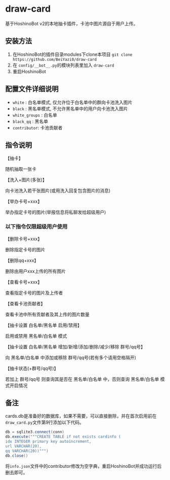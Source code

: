 # draw-card

基于HoshinoBot v2的本地抽卡插件，卡池中图片源自于用户上传。

## 安装方法

1. 在HoshinoBot的插件目录modules下clone本项目 `git clone https://github.com/BeiYazi0/draw-card`
2. 在 `config/__bot__.py`的模块列表里加入 `draw-card`
3. 重启HoshinoBot

## 配置文件详细说明

  - `white` : 白名单模式, 仅允许位于白名单中的群向卡池洗入图片
  - `black` : 黑名单模式, 不允许黑名单中的用户向卡池洗入图片
  - `white_groups` : 白名单
  - `black_qq` : 黑名单
  - `contributor`: 卡池贡献者

## 指令说明

【抽卡】

随机抽取一张卡

【洗入+图片(多张)】

向卡池洗入若干张图片(或用洗入回复包含图片的消息)

【举办卡号+xxx】 

举办指定卡号的图片(举报信息将私聊发给超级用户)

### 以下指令仅限超级用户使用

【删除卡号+xxx】

删除指定卡号的图片

【删除qq+xxx】

删除由用户xxx上传的所有图片

【查看卡号+xxx】

查看指定卡号的图片及上传者

【查看卡池贡献者】

查看卡池中所有贡献者及其上传的图片数量

【抽卡设置 白名单/黑名单 启用/禁用】

启用或禁用 黑名单/白名单 模式

【抽卡设置 白名单/黑名单 增加/新增/添加/删除/减少/移除 群号/qq号】

向 黑名单/白名单 中添加或移除 群号/qq号(若有多个请用空格隔开)

【抽卡状态(+群号/qq号)】

若加上 群号/qq号 则查询其是否在  黑名单/白名单 中，否则查询 黑名单/白名单 模式开启情况


## 备注

cards.db是准备好的数据库，如果不需要，可以直接删除，并在首次启用前在`draw_card.py`文件第9行添加以下代码。
```powershell
db = sqlite3.connect(conn)
db.execute("""CREATE TABLE if not exists cardinfo (
idx INTEGER primary key autoincrement,
url VARCHAR(20),
qq VARCHAR(20))""")
db.close()
```
将`info.json`文件中的contributor修改为空字典，重启HoshinoBot并成功运行后删去即可。
